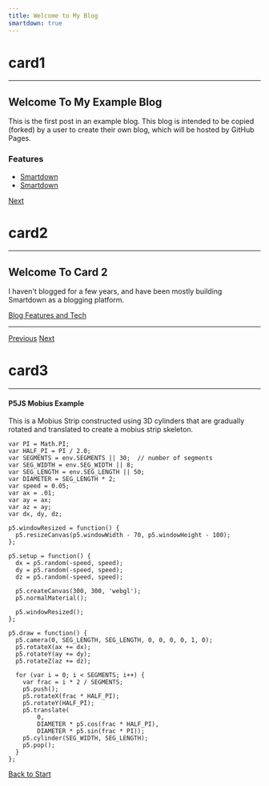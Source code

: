 ```yaml
---
title: Welcome to My Blog
smartdown: true
---
```



# card1
---

## Welcome To My Example Blog

This is the first post in an example blog. This blog is intended to be copied (forked) by a user to create their own blog, which will be hosted by GitHub Pages.

### Features

- [Smartdown](https://smartdown.site/?url=README.md)
- [Smartdown](https://smartdown.site/?url=README.md)

[Next](:@card2)


# card2
---

## Welcome To Card 2

I haven't blogged for a few years, and have been mostly building Smartdown as a blogging platform.

[Blog Features and Tech](:@raw/BlogFeaturesAndTech/)

---

[Previous](:@card1)
[Next](:@card3)


# card3
---


#### P5JS Mobius Example

This is a Mobius Strip constructed using 3D cylinders that are gradually rotated and translated to create a mobius strip skeleton.

```p5js/playable
var PI = Math.PI;
var HALF_PI = PI / 2.0;
var SEGMENTS = env.SEGMENTS || 30;  // number of segments
var SEG_WIDTH = env.SEG_WIDTH || 8;
var SEG_LENGTH = env.SEG_LENGTH || 50;
var DIAMETER = SEG_LENGTH * 2;
var speed = 0.05;
var ax = .01;
var ay = ax;
var az = ay;
var dx, dy, dz;

p5.windowResized = function() {
  p5.resizeCanvas(p5.windowWidth - 70, p5.windowHeight - 100);
};

p5.setup = function() {
  dx = p5.random(-speed, speed);
  dy = p5.random(-speed, speed);
  dz = p5.random(-speed, speed);

  p5.createCanvas(300, 300, 'webgl');
  p5.normalMaterial();

  p5.windowResized();
};

p5.draw = function() {
  p5.camera(0, SEG_LENGTH, SEG_LENGTH, 0, 0, 0, 0, 1, 0);
  p5.rotateX(ax += dx);
  p5.rotateY(ay += dy);
  p5.rotateZ(az += dz);

  for (var i = 0; i < SEGMENTS; i++) {
    var frac = i * 2 / SEGMENTS;
    p5.push();
    p5.rotateX(frac * HALF_PI);
    p5.rotateY(HALF_PI);
    p5.translate(
        0,
        DIAMETER * p5.cos(frac * HALF_PI),
        DIAMETER * p5.sin(frac * PI));
    p5.cylinder(SEG_WIDTH, SEG_LENGTH);
    p5.pop();
  }
};
```


[Back to Start](:@card1)
